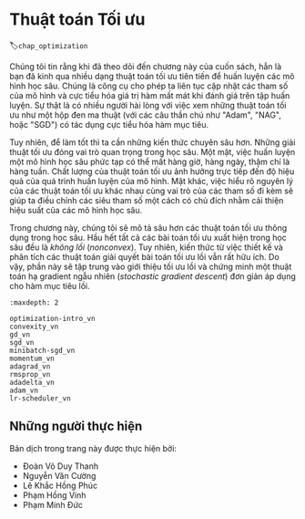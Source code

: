 <!--
# Optimization Algorithms
-->

# Thuật toán Tối ưu
:label:`chap_optimization`

<!--
If you read the book in sequence up to this point you already used a number of advanced optimization algorithms to train deep learning models.
They were the tools that allowed us to continue updating model parameters and to minimize the value of the loss function, as evaluated on the training set.
Indeed, anyone content with treating optimization as a black box device to minimize objective functions in a simple setting might well content oneself 
with the knowledge that there exists an array of incantations of such a procedure (with names such as "Adam", "NAG", or "SGD").
-->

Chúng tôi tin rằng khi đã theo dõi đến chương này của cuốn sách, hẳn là bạn đã kinh qua nhiều dạng thuật toán tối ưu tiên tiến để huấn luyện các mô hình học sâu.
Chúng là công cụ cho phép ta liên tục cập nhật các tham số của mô hình và cực tiểu hóa giá trị hàm mất mát khi đánh giá trên tập huấn luyện. 
Sự thật là có nhiều người hài lòng với việc xem những thuật toán tối ưu như một hộp đen ma thuật (với các câu thần chú như "Adam", "NAG", hoặc "SGD") có tác dụng cực tiểu hóa hàm mục tiêu.

<!--
To do well, however, some deeper knowledge is required.
Optimization algorithms are important for deep learning.
On one hand, training a complex deep learning model can take hours, days, or even weeks.
The performance of the optimization algorithm directly affects the model's training efficiency.
On the other hand, understanding the principles of different optimization algorithms and the role of their parameters will enable us 
to tune the hyperparameters in a targeted manner to improve the performance of deep learning models.
-->

Tuy nhiên, để làm tốt thì ta cần những kiến thức chuyên sâu hơn.
Những giải thuật tối ưu đóng vai trò quan trọng trong học sâu.
Một mặt, việc huấn luyện một mô hình học sâu phức tạp có thể mất hàng giờ, hàng ngày, thậm chí là hàng tuần.
Chất lượng của thuật toán tối ưu ảnh hưởng trực tiếp đến độ hiệu quả của quá trình huấn luyện của mô hình. 
Mặt khác, việc hiểu rõ nguyên lý của các thuật toán tối ưu khác nhau cùng vai trò của các tham số đi kèm sẽ giúp ta điều chỉnh các siêu tham số một cách có chủ đích nhằm cải thiện hiệu suất của các mô hình học sâu.

<!--
In this chapter, we explore common deep learning optimization algorithms in depth.
Almost all optimization problems arising in deep learning are *nonconvex*.
Nonetheless, the design and analysis of algorithms in the context of convex problems has proven to be very instructive.
It is for that reason that this section includes a primer on convex optimization and the proof for a very simple stochastic gradient descent algorithm on a convex objective function.
-->

Trong chương này, chúng tôi sẽ mô tả sâu hơn các thuật toán tối ưu thông dụng trong học sâu. Hầu hết tất cả các bài toán tối ưu xuất hiện trong học sâu đều là *không lồi* (*nonconvex*). 
Tuy nhiên, kiến thức từ việc thiết kế và phân tích các thuật toán giải quyết bài toán tối ưu lồi vẫn rất hữu ích.
Do vậy, phần này sẽ tập trung vào giới thiệu tối ưu lồi và chứng minh một thuật toán hạ gradient ngẫu nhiên (*stochastic gradient descent*) đơn giản áp dụng cho hàm mục tiêu lồi.

```toc
:maxdepth: 2

optimization-intro_vn
convexity_vn
gd_vn
sgd_vn
minibatch-sgd_vn
momentum_vn
adagrad_vn
rmsprop_vn
adadelta_vn
adam_vn
lr-scheduler_vn
```

## Những người thực hiện
Bản dịch trong trang này được thực hiện bởi:

* Đoàn Võ Duy Thanh
* Nguyễn Văn Cường
* Lê Khắc Hồng Phúc
* Phạm Hồng Vinh
* Phạm Minh Đức
